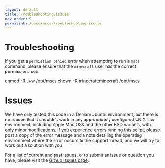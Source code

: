 ```yaml
---
layout: default
title: Troubleshooting/issues
nav_order: 9
permalink: /docs/mscs/troubleshooting-issues
---
```


# Troubleshooting

If you get a `permission denied` error when attempting to
run a `mscs` command, please ensure that the `minecraft`
user has the correct permissions set:

chmod -R u+w /opt/mscs
chown -R minecraft:minecraft /opt/mscs

# Issues

We have only tested this code in a Debian/Ubuntu environment, but there is no reason that it shouldn't work in any appropriately configured UNIX-like environment, including Apple Mac OSX and the other BSD variants, with only minor modifications. If you experience errors running this script, please post a copy of the error message and a note detailing the operating environment where the error occurs to the support thread, and we will try to work out a solution with you

For a list of current and past issues, or to submit an issue or question you have,
please visit the [Github issues page](https://github.com/MinecraftServerControl/mscs/issues).
